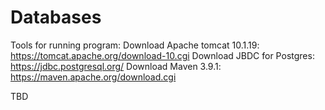 Databases
=========

Tools for running program:
Download Apache tomcat 10.1.19: https://tomcat.apache.org/download-10.cgi 
Download JBDC for Postgres: https://jdbc.postgresql.org/
Download Maven 3.9.1: https://maven.apache.org/download.cgi 


TBD
